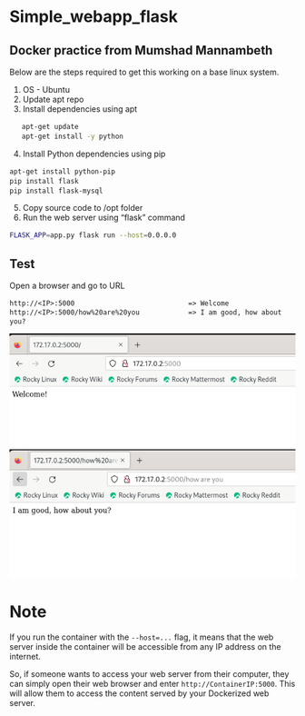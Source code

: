 # Simple_webapp_flask
## Docker practice from Mumshad Mannambeth

 Below are the steps required to get this working on a base linux system.

1. OS - Ubuntu
2. Update apt repo
3. Install dependencies using apt
```bash
   apt-get update
   apt-get install -y python
```  
4. Install Python dependencies using pip
  ```bash
apt-get install python-pip
pip install flask
pip install flask-mysql
```
5. Copy source code to /opt folder
6. Run the web server using “flask” command
```bash
FLASK_APP=app.py flask run --host=0.0.0.0
```
## Test
Open a browser and go to URL
```
http://<IP>:5000                            => Welcome
http://<IP>:5000/how%20are%20you            => I am good, how about you?
```
![1](1.png)
![2](2.png)

# Note
If you run the container with the `--host=...` flag, it means that the web server inside the container will be accessible from any IP address on the internet.

So, if someone wants to access your web server from their computer, they can simply open their web browser and enter `http://ContainerIP:5000`. This will allow them to access the content served by your Dockerized web server.
